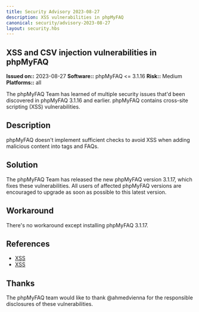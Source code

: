 ```yaml
---
title: Security Advisory 2023-08-27
description: XSS vulnerabilities in phpMyFAQ
canonical: security/advisory-2023-08-27
layout: security.hbs
---
```


## XSS and CSV injection vulnerabilities in phpMyFAQ

**Issued on::** 2023-08-27
**Software::** phpMyFAQ <= 3.1.16
**Risk::** Medium
**Platforms::** all

The phpMyFAQ Team has learned of multiple security issues that'd been discovered in phpMyFAQ 3.1.16 and
earlier. phpMyFAQ contains cross-site scripting (XSS) vulnerabilities.

## Description

phpMyFAQ doesn't implement sufficient checks to avoid XSS when adding malicious content into tags and FAQs.

## Solution

The phpMyFAQ Team has released the new phpMyFAQ version 3.1.17, which fixes these vulnerabilities. All
users of affected phpMyFAQ versions are encouraged to upgrade as soon as possible to this latest version.

## Workaround

There's no workaround except installing phpMyFAQ 3.1.17.

## References

<ul>
  <li>
    <a target="_blank" rel="nofollow" href="https://huntr.dev/bounties/52897778-fad7-4169-bf04-a68a0646df0c/">
      XSS
    </a>
  </li>
  <li>
    <a target="_blank" rel="nofollow" href="https://huntr.dev/bounties/2cf11678-8793-4fa1-b21a-f135564a105d/">
      XSS
    </a>
  </li>
</ul>

## Thanks

The phpMyFAQ team would like to thank @ahmedvienna for the responsible disclosures of these vulnerabilities.

